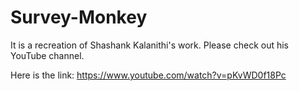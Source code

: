 # Survey-Monkey
It is a recreation of Shashank Kalanithi's work. Please check out his YouTube channel.

Here is the link: https://www.youtube.com/watch?v=pKvWD0f18Pc

